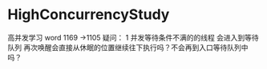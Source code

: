 # HighConcurrencyStudy
高并发学习
word 1169 ->1105
疑问：
1 并发等待条件不满的的线程 会进入到等待队列 
再次唤醒会直接从休眠的位置继续往下执行吗？不会再到入口等待队列中吗？
